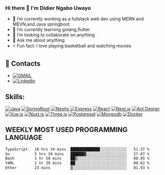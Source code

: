 ### Hi there 👋 I'm Didier Ngabo Uwayo



- 🔭 I’m currently working as a fullstack web dev using MERN and MEVN,and Java springboot
- 🌱 I’m currently learning golang,flutter 
- 👯 I’m looking to collaborate on anything
- 💬 Ask me about anything
- ⚡ Fun fact: I love playing basketball and watching movies



## 👨 Contacts
- [![GMAIL](https://img.shields.io/badge/gmail-informational?style=social&logo=Gmail&color=red)](mailto:diddynu2000@gmail.com)
-  [![Linkedin](https://img.shields.io/badge/linkedin-informational?style=social&logo=Linkedin&color=blue)](https://www.linkedin.com/in/didier-ngabo-uwayo-b41a0b157/)



## Skills:
[![Java](https://img.shields.io/badge/java-★★★★★-informational?style=flat&logo=java&color=0096ff)](https://www.java.com/en/)
[![SpringBoot](https://img.shields.io/badge/springboot-★★★★★-informational?style=flat&logo=Springboot&color=0096ff)](https://spring.io/projects/spring-boot)
[![Nestjs](https://img.shields.io/badge/nestjs-★★★★★-informational?style=flat&logo=Nestjs&color=0096ff)](https://nestjs.com/)
[![Express](https://img.shields.io/badge/express-★★★★★-informational?style=flat&logo=Express&color=0096ff)](https://expressjs.com/)
[![React](https://img.shields.io/badge/React-★★★★★-informational?style=flat&logo=React&color=0096ff)](https://reactjs.org/)
[![Next.js](https://img.shields.io/badge/Next.js-★★★★★-informational?style=flat&logo=Next.js&color=0096ff)](https://nextjs.org/)
[![Ant Design](https://img.shields.io/badge/antdesign-★★★★★-informational?style=flat&logo=AntDesign&color=0096ff)](https://ant.design/)
[![Vue.js](https://img.shields.io/badge/Vue-★★★★☆-informational?style=flat&logo=Vue.js&color=617f9b)](https://vuejs.org/)
[![Nuxt.js](https://img.shields.io/badge/Nuxt.js-★★★★☆-informational?style=flat&logo=Nuxt.js&color=617f9b)](https://nuxtjs.org/)
[![Three.js](https://img.shields.io/badge/Three.js-★★☆☆☆-informational?style=flat&logo=WebGL&color=617f9b)](https://threejs.org/)
[![Postgresql](https://img.shields.io/badge/postgresql-★★★☆☆-informational?style=flat&logo=Postgresql&color=617f9b)](https://www.postgresql.org/)
[![Mongodb](https://img.shields.io/badge/mongodb-★★★☆☆-informational?style=flat&logo=MongoDB&color=617f9b)](https://www.mongodb.com/)
[![Docker](https://img.shields.io/badge/Docker-★★☆☆☆-informational?style=flat&logo=Docker&color=617f9b)](https://www.docker.com/)

## WEEKLY MOST USED PROGRAMMING LANGUAGE

<!--START_SECTION:waka-->

```txt
TypeScript   10 hrs 34 mins  █████████████░░░░░░░░░░░░   51.37 %
Go           5 hrs 34 mins   ██████▓░░░░░░░░░░░░░░░░░░   27.07 %
Bash         1 hr 50 mins    ██▒░░░░░░░░░░░░░░░░░░░░░░   08.95 %
YAML         1 hr 39 mins    ██░░░░░░░░░░░░░░░░░░░░░░░   08.02 %
Other        23 mins         ▒░░░░░░░░░░░░░░░░░░░░░░░░   01.93 %
```

<!--END_SECTION:waka-->


